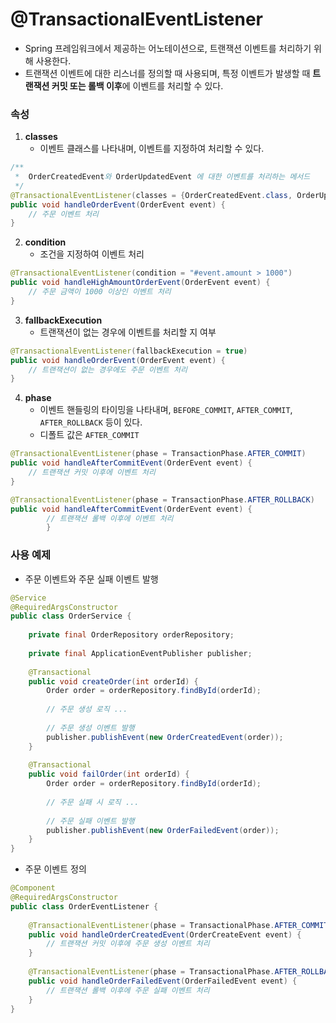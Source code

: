 # @TransactionalEventListener
* Spring 프레임워크에서 제공하는 어노테이션으로, 트랜잭션 이벤트를 처리하기 위해 사용한다.
* 트랜잭션 이벤트에 대한 리스너를 정의할 때 사용되며, 특정 이벤트가 발생할 때 **트랜잭션 커밋 또는 롤백 이후**에 이벤트를 처리할 수 있다.

### 속성
1. **classes**
    * 이벤트 클래스를 나타내며, 이벤트를 지정하여 처리할 수 있다.
```java
/**
 *  OrderCreatedEvent와 OrderUpdatedEvent 에 대한 이벤트를 처리하는 메서드
 */
@TransactionalEventListener(classes = {OrderCreatedEvent.class, OrderUpdatedEvent.class})
public void handleOrderEvent(OrderEvent event) {
    // 주문 이벤트 처리
}
```

2. **condition**
    * 조건을 지정하여 이벤트 처리
```java
@TransactionalEventListener(condition = "#event.amount > 1000")
public void handleHighAmountOrderEvent(OrderEvent event) {
	// 주문 금액이 1000 이상인 이벤트 처리
}
```

3. **fallbackExecution**
    * 트랜잭션이 없는 경우에 이벤트를 처리할 지 여부
```java
@TransactionalEventListener(fallbackExecution = true)
public void handleOrderEvent(OrderEvent event) {
    // 트랜잭션이 없는 경우에도 주문 이벤트 처리
}
```

4. **phase**
    * 이벤트 핸들링의 타이밍을 나타내며, `BEFORE_COMMIT`, `AFTER_COMMIT`, `AFTER_ROLLBACK` 등이 있다.
    * 디폴트 값은 `AFTER_COMMIT`
```java
@TransactionalEventListener(phase = TransactionPhase.AFTER_COMMIT)
public void handleAfterCommitEvent(OrderEvent event) {
	// 트랜잭션 커밋 이후에 이벤트 처리
}

@TransactionalEventListener(phase = TransactionPhase.AFTER_ROLLBACK)
public void handleAfterCommitEvent(OrderEvent event) {
		// 트랜잭션 롤백 이후에 이벤트 처리
		}
```

### 사용 예제
* 주문 이벤트와 주문 실패 이벤트 발행
```java
@Service
@RequiredArgsConstructor
public class OrderService {
	
	private final OrderRepository orderRepository;
	
	private final ApplicationEventPublisher publisher;
	
	@Transactional
    public void createOrder(int orderId) {
		Order order = orderRepository.findById(orderId);
		
		// 주문 생성 로직 ...
        
        // 주문 생성 이벤트 발행
        publisher.publishEvent(new OrderCreatedEvent(order));
    }
	
	@Transactional
    public void failOrder(int orderId) {
		Order order = orderRepository.findById(orderId);
		
		// 주문 실패 시 로직 ...
        
        // 주문 실패 이벤트 발행
        publisher.publishEvent(new OrderFailedEvent(order));
    }
}
```

* 주문 이벤트 정의
```java
@Component
@RequiredArgsConstructor
public class OrderEventListener {
	
	@TransactionalEventListener(phase = TransactionalPhase.AFTER_COMMIT)
	public void handleOrderCreatedEvent(OrderCreateEvent event) {
		// 트랜잭션 커밋 이후에 주문 생성 이벤트 처리
    }
	
	@TransactionalEventListener(phase = TransactionalPhase.AFTER_ROLLBACK)
    public void handleOrderFailedEvent(OrderFailedEvent event) {
		// 트랜잭션 롤백 이후에 주문 실패 이벤트 처리
    }
}
```
